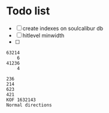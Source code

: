 
# Todo list
- [ ] create indexes on soulcalibur db 
- [ ] hitlevel minwidth
- [ ] 
    
    63214
        6
    41236
        4
    
    236
    214
    623
    421
    KOF 1632143
    Normal directions
    